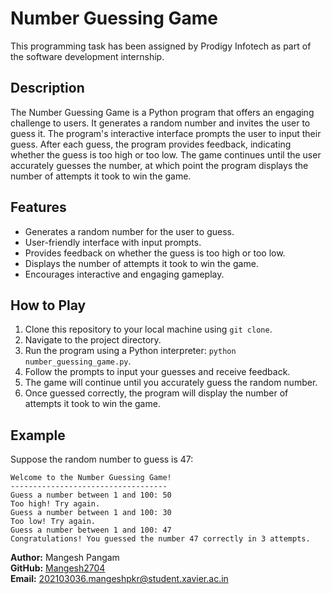 # Number Guessing Game

This programming task has been assigned by Prodigy Infotech as part of the software development internship.

## Description

The Number Guessing Game is a Python program that offers an engaging challenge to users. It generates a random number and invites the user to guess it. The program's interactive interface prompts the user to input their guess. After each guess, the program provides feedback, indicating whether the guess is too high or too low. The game continues until the user accurately guesses the number, at which point the program displays the number of attempts it took to win the game.

## Features

- Generates a random number for the user to guess.
- User-friendly interface with input prompts.
- Provides feedback on whether the guess is too high or too low.
- Displays the number of attempts it took to win the game.
- Encourages interactive and engaging gameplay.

## How to Play

1. Clone this repository to your local machine using `git clone`.
2. Navigate to the project directory.
3. Run the program using a Python interpreter: `python number_guessing_game.py`.
4. Follow the prompts to input your guesses and receive feedback.
5. The game will continue until you accurately guess the random number.
6. Once guessed correctly, the program will display the number of attempts it took to win the game.

## Example

Suppose the random number to guess is 47:

```
Welcome to the Number Guessing Game!
-----------------------------------
Guess a number between 1 and 100: 50
Too high! Try again.
Guess a number between 1 and 100: 30
Too low! Try again.
Guess a number between 1 and 100: 47
Congratulations! You guessed the number 47 correctly in 3 attempts.
```


**Author:** Mangesh Pangam <br> 
**GitHub:** [Mangesh2704](https://github.com/Mangesh2704)  
**Email:** 202103036.mangeshpkr@student.xavier.ac.in
